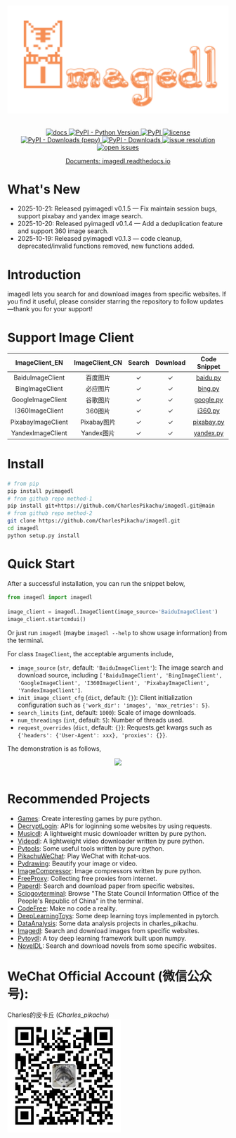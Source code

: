 <div align="center">
  <img src="https://raw.githubusercontent.com/CharlesPikachu/imagedl/main/docs/logo.png" width="600"/>
</div>
<br />

<p align="center">
  <a href="https://imagedl.readthedocs.io/">
    <img src="https://img.shields.io/badge/docs-latest-blue" alt="docs">
  </a>
  <a href="https://pypi.org/project/pyimagedl/">
    <img src="https://img.shields.io/pypi/pyversions/pyimagedl" alt="PyPI - Python Version">
  </a>
  <a href="https://pypi.org/project/pyimagedl/">
    <img src="https://img.shields.io/pypi/v/pyimagedl" alt="PyPI">
  </a>
  <a href="https://github.com/CharlesPikachu/imagedl/blob/main/LICENSE">
    <img src="https://img.shields.io/github/license/CharlesPikachu/imagedl.svg" alt="license">
  </a>
  <a href="https://pypi.org/project/pyimagedl/">
    <img src="https://pepy.tech/badge/pyimagedl" alt="PyPI - Downloads (pepy)">
  </a>
  <a href="https://pypi.org/project/pyimagedl/">
    <img src="https://img.shields.io/pypi/dm/pyimagedl?style=flat-square" alt="PyPI - Downloads">
  </a>
  <a href="https://github.com/CharlesPikachu/imagedl/issues">
    <img src="https://isitmaintained.com/badge/resolution/CharlesPikachu/imagedl.svg" alt="issue resolution">
  </a>
  <a href="https://github.com/CharlesPikachu/imagedl/issues">
    <img src="https://isitmaintained.com/badge/open/CharlesPikachu/imagedl.svg" alt="open issues">
  </a>
</p>

<p align="center">
  <a href="https://imagedl.readthedocs.io/">Documents: imagedl.readthedocs.io</a>
</p>


# What's New

- 2025-10-21: Released pyimagedl v0.1.5 — Fix maintain session bugs, support pixabay and yandex image search.
- 2025-10-20: Released pyimagedl v0.1.4 — Add a deduplication feature and support 360 image search.
- 2025-10-19: Released pyimagedl v0.1.3 — code cleanup, deprecated/invalid functions removed, new functions added.


# Introduction

imagedl lets you search for and download images from specific websites. If you find it useful, please consider starring the repository to follow updates—thank you for your support!


# Support Image Client

|  ImageClient_EN                |  ImageClient_CN    |   Search           |  Download            |    Code Snippet                                                                                              |
|  :----:                        |  :----:            |   :----:           |  :----:              |    :----:                                                                                                    |
|  BaiduImageClient              |  百度图片          |   ✓                |  ✓                   |    [baidu.py](https://github.com/CharlesPikachu/imagedl/blob/main/imagedl/modules/sources/baidu.py)          |
|  BingImageClient               |  必应图片          |   ✓                |  ✓                   |    [bing.py](https://github.com/CharlesPikachu/imagedl/blob/main/imagedl/modules/sources/bing.py)            |
|  GoogleImageClient             |  谷歌图片          |   ✓                |  ✓                   |    [google.py](https://github.com/CharlesPikachu/imagedl/blob/main/imagedl/modules/sources/google.py)        |
|  I360ImageClient               |  360图片           |   ✓                |  ✓                   |    [i360.py](https://github.com/CharlesPikachu/imagedl/blob/main/imagedl/modules/sources/i360.py)            |
|  PixabayImageClient            |  Pixabay图片       |   ✓                |  ✓                   |    [pixabay.py](https://github.com/CharlesPikachu/imagedl/blob/main/imagedl/modules/sources/pixabay.py)      |
|  YandexImageClient             |  Yandex图片        |   ✓                |  ✓                   |    [yandex.py](https://github.com/CharlesPikachu/imagedl/blob/main/imagedl/modules/sources/yandex.py)        |


# Install

```sh
# from pip
pip install pyimagedl
# from github repo method-1
pip install git+https://github.com/CharlesPikachu/imagedl.git@main
# from github repo method-2
git clone https://github.com/CharlesPikachu/imagedl.git
cd imagedl
python setup.py install
```


# Quick Start

After a successful installation, you can run the snippet below,

```python
from imagedl import imagedl

image_client = imagedl.ImageClient(image_source='BaiduImageClient')
image_client.startcmdui()
```

Or just run `imagedl` (maybe `imagedl --help` to show usage information) from the terminal.

For class `ImageClient`, the acceptable arguments include,

- `image_source` (`str`, default: `'BaiduImageClient'`): The image search and download source, including `['BaiduImageClient', 'BingImageClient', 'GoogleImageClient', 'I360ImageClient', 'PixabayImageClient', 'YandexImageClient']`.
- `init_image_client_cfg` (`dict`, default: `{}`): Client initialization configuration such as `{'work_dir': 'images', 'max_retries': 5}`.
- `search_limits` (`int`, default: `1000`): Scale of image downloads.
- `num_threadings` (`int`, default: `5`): Number of threads used.
- `request_overrides` (`dict`, default: `{}`): Requests.get kwargs such as `{'headers': {'User-Agent': xxx}, 'proxies': {}}`.

The demonstration is as follows,

<div align="center">
  <img src="https://github.com/CharlesPikachu/imagedl/raw/main/docs/screenshot.gif" width="600"/>
</div>
<br />


# Recommended Projects

- [Games](https://github.com/CharlesPikachu/Games): Create interesting games by pure python.
- [DecryptLogin](https://github.com/CharlesPikachu/DecryptLogin): APIs for loginning some websites by using requests.
- [Musicdl](https://github.com/CharlesPikachu/musicdl): A lightweight music downloader written by pure python.
- [Videodl](https://github.com/CharlesPikachu/videodl): A lightweight video downloader written by pure python.
- [Pytools](https://github.com/CharlesPikachu/pytools): Some useful tools written by pure python.
- [PikachuWeChat](https://github.com/CharlesPikachu/pikachuwechat): Play WeChat with itchat-uos.
- [Pydrawing](https://github.com/CharlesPikachu/pydrawing): Beautify your image or video.
- [ImageCompressor](https://github.com/CharlesPikachu/imagecompressor): Image compressors written by pure python.
- [FreeProxy](https://github.com/CharlesPikachu/freeproxy): Collecting free proxies from internet.
- [Paperdl](https://github.com/CharlesPikachu/paperdl): Search and download paper from specific websites.
- [Sciogovterminal](https://github.com/CharlesPikachu/sciogovterminal): Browse "The State Council Information Office of the People's Republic of China" in the terminal.
- [CodeFree](https://github.com/CharlesPikachu/codefree): Make no code a reality.
- [DeepLearningToys](https://github.com/CharlesPikachu/deeplearningtoys): Some deep learning toys implemented in pytorch.
- [DataAnalysis](https://github.com/CharlesPikachu/dataanalysis): Some data analysis projects in charles_pikachu.
- [Imagedl](https://github.com/CharlesPikachu/imagedl): Search and download images from specific websites.
- [Pytoydl](https://github.com/CharlesPikachu/pytoydl): A toy deep learning framework built upon numpy.
- [NovelDL](https://github.com/CharlesPikachu/noveldl): Search and download novels from some specific websites.


# WeChat Official Account (微信公众号):

Charles的皮卡丘 (*Charles_pikachu*)  
![img](https://raw.githubusercontent.com/CharlesPikachu/imagedl/main/docs/pikachu.jpg)